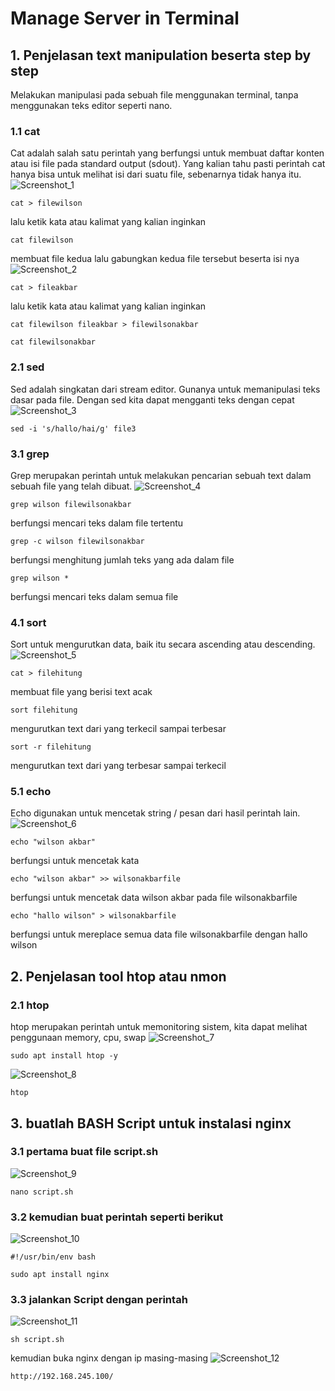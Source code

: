 # Manage Server in Terminal
## 1. Penjelasan text manipulation beserta step by step
Melakukan manipulasi pada sebuah file menggunakan terminal, tanpa menggunakan teks editor seperti nano.
### 1.1 cat
Cat adalah salah satu perintah yang berfungsi untuk membuat daftar konten atau isi file pada standard output (sdout). Yang kalian tahu pasti perintah cat hanya bisa untuk melihat isi dari suatu file, sebenarnya tidak hanya itu.
![Screenshot_1](https://github.com/wilsonakbar/devops18-dumbways-WilsonAkbar/assets/132327628/eccdfa22-2155-44e9-abc3-ff3fdbbf795a)
```
cat > filewilson
```
lalu ketik kata atau kalimat yang kalian inginkan
```
cat filewilson
```
membuat file kedua lalu gabungkan kedua file tersebut beserta isi nya
![Screenshot_2](https://github.com/wilsonakbar/devops18-dumbways-WilsonAkbar/assets/132327628/223e2e45-282f-4045-8a76-bae9999586b9)
```
cat > fileakbar
```
lalu ketik kata atau kalimat yang kalian inginkan
```
cat filewilson fileakbar > filewilsonakbar
```
```
cat filewilsonakbar
```
### 2.1 sed
Sed adalah singkatan dari stream editor. Gunanya untuk memanipulasi teks dasar pada file. Dengan sed kita dapat mengganti teks dengan cepat
![Screenshot_3](https://github.com/wilsonakbar/devops18-dumbways-WilsonAkbar/assets/132327628/b613774f-41da-4b57-a94d-c6d175086b8b)
```
sed -i 's/hallo/hai/g' file3
```
### 3.1 grep
Grep merupakan perintah untuk melakukan pencarian sebuah text dalam sebuah file yang telah dibuat.
![Screenshot_4](https://github.com/wilsonakbar/devops18-dumbways-WilsonAkbar/assets/132327628/a0c1fe90-836c-4539-9e66-f9f79291d6a0)

```
grep wilson filewilsonakbar
```
berfungsi mencari teks dalam file tertentu
```
grep -c wilson filewilsonakbar
```
berfungsi menghitung jumlah teks yang ada dalam file
```
grep wilson *
```
berfungsi mencari teks dalam semua file
### 4.1 sort
Sort untuk mengurutkan data, baik itu secara ascending atau descending.
![Screenshot_5](https://github.com/wilsonakbar/devops18-dumbways-WilsonAkbar/assets/132327628/11323d41-c7dc-46ae-954e-82139d0ddb0e)
```
cat > filehitung
```
membuat file yang berisi text acak
```
sort filehitung
```
mengurutkan text dari yang terkecil sampai terbesar
```
sort -r filehitung
```
mengurutkan text dari yang terbesar sampai terkecil
### 5.1 echo
Echo digunakan untuk mencetak string / pesan dari hasil perintah lain.
![Screenshot_6](https://github.com/wilsonakbar/devops18-dumbways-WilsonAkbar/assets/132327628/f493a593-9e40-45df-ac54-4eb3403bbb53)
```
echo "wilson akbar"
```
berfungsi untuk mencetak kata
```
echo "wilson akbar" >> wilsonakbarfile
```
berfungsi untuk mencetak data wilson akbar pada file wilsonakbarfile
```
echo "hallo wilson" > wilsonakbarfile
```
berfungsi untuk mereplace semua data file wilsonakbarfile dengan hallo wilson
## 2. Penjelasan tool htop atau nmon
### 2.1 htop
htop merupakan perintah untuk memonitoring sistem, kita dapat melihat penggunaan memory, cpu, swap
![Screenshot_7](https://github.com/wilsonakbar/devops18-dumbways-WilsonAkbar/assets/132327628/3bb07d27-ad00-4a91-aba5-396ff1666876)
```
sudo apt install htop -y
```
![Screenshot_8](https://github.com/wilsonakbar/devops18-dumbways-WilsonAkbar/assets/132327628/631d00f1-9af6-486d-98f6-ecad22f5e7cb)
```
htop
```
## 3. buatlah BASH Script untuk instalasi nginx
### 3.1 pertama buat file script.sh
![Screenshot_9](https://github.com/wilsonakbar/devops18-dumbways-WilsonAkbar/assets/132327628/1709b894-bfbb-41e8-b915-1d8abbc1b3e6)
```
nano script.sh
```
### 3.2 kemudian buat perintah seperti berikut
![Screenshot_10](https://github.com/wilsonakbar/devops18-dumbways-WilsonAkbar/assets/132327628/72ab58b3-ab6a-4b2f-8e86-8c93098f651a)
```
#!/usr/bin/env bash

sudo apt install nginx
```
### 3.3 jalankan Script dengan perintah
![Screenshot_11](https://github.com/wilsonakbar/devops18-dumbways-WilsonAkbar/assets/132327628/e47629ca-2371-46bf-ab3e-e505b620d1c6)
```
sh script.sh
```
kemudian buka nginx dengan ip masing-masing
![Screenshot_12](https://github.com/wilsonakbar/devops18-dumbways-WilsonAkbar/assets/132327628/6b314645-1dff-459f-a553-75cbb29f9bef)
```
http://192.168.245.100/
```
